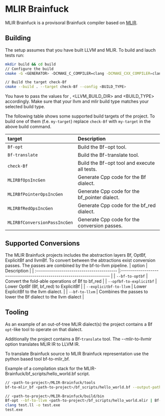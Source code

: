 # MLIR Brainfuck
MLIR Brainfuck is a provisoral Brainfuck compiler based on [MLIR](https://mlir.llvm.org/).

## Building 

The setup assumes that you have built LLVM and MLIR. To build and lauch tests run:

```sh
mkdir build && cd build
// Configure the build
cmake -G <GENERATOR> -DCMAKE_C_COMPILER=clang -DCMAKE_CXX_COMPILER=clang++ .. -DLLVM_EXTERNAL_LIT=<LLVM_BUILD_DIR>/bin/llvm-lit -DCMAKE_BUILD_TYPE=<BUILD_TYPE>

// Build the target check-Bf
cmake --build . --target check-Bf --config <BUILD_TYPE>
```

You have to pass the values for <GENERATOR>, <LLVM_BUILD_DIR> and <BUILD_TYPE> accordingly.
Make sure that your llvm and mlir build type matches your selected build type. 

The following table shows some supported build targets of the project. To build one of them (f.e. `my-target`) replace `check-Bf`
with `my-target` in the above build command. 

| target                                     | Description                                                              |
| :----------------------------------------- |:------------------------------------------------------------------------ |
| `Bf-opt`                                   | Build the Bf-opt tool.                                                   |
| `Bf-translate`                             | Build the Bf-translate tool.                                             |
| `check-Bf`                                 | Build the Bf-opt tool and execute all tests.                             |
| `MLIRBfOpsIncGen`                          | Generate Cpp code for the Bf dialect.                                    |
| `MLIRBfPointerOpsIncGen`                   | Generate Cpp code for the bf_pointer dialect.                            |
| `MLIRBfRedOpsIncGen`                       | Generate Cpp code for the bf_red dialect.                                |
| `MLIRBfConversionPassIncGen`               | Generate Cpp code for the conversion passes.                             |


## Supported Conversions

The MLIR Brainfuck projects includes the abstraction layers Bf, OptBf, ExplicitBf and llvmBf. To convert between the abtractions 
exist conversion passes. The passes are combined by the bf-to-llvm pipeline.
| option                                     | Description                                                              |
| :----------------------------------------- |:------------------------------------------------------------------------ |
| `--bf-to-optbf`                            | Convert the fold-able operations of Bf to bf_red                         |
| `--opfbf-to-explicitbf`                    | Lower OptBf (Bf, bf_red) to ExplicitBf                                   |
| `--explicitbf-to-llvm`                     | Lower ExplicitBf to the llvm dialect.                                    |
| `--bf-to-llvm`                             | Combines the passes to lower the Bf dialect to the llvm dialect          |


## Tooling

As an example of an out-of-tree MLIR dialect(s) the project contains a Bf `opt`-like tool to operate on that dialect.

Additionally the project contains a Bf-`translate` tool. The --mlir-to-llvmir option translates MLIR IR to LLVM IR.

To translate Brainfuck source to MLIR Brainfuck representation use the python based tool bf-to-mlir_bf.

Example of a compilation stack for the MLIR-Brainfuck/bf_scripts/hello_world.bf script. 
```sh
// <path-to-project>/MLIR-Brainfuck/tools
bf-to-mlir_bf <path-to-project>/bf_scripts/hello_world.bf --output-path=""

// <path-to-project>/MLIR-Brainfuck/build/bin
Bf-opt --bf-to-llvm <path-to-project>/bf_scripts/hello_world.mlir | Bf-translate --mlir-tollvmir > test.ll
clang test.ll -o test.exe
test.exe 
```